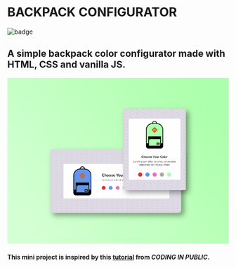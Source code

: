 # BACKPACK CONFIGURATOR

![badge](https://img.shields.io/badge/mini_project-yellow?style=flat)

## A simple backpack color configurator made with HTML, CSS and vanilla JS.

![backpack-configurator](./assets/project-screenshot/backpack-final.png)

#### This mini project is inspired by this [tutorial](https://www.youtube.com/watch?v=WVJLrbiMKhM&t=147s) from **_CODING IN PUBLIC_**.